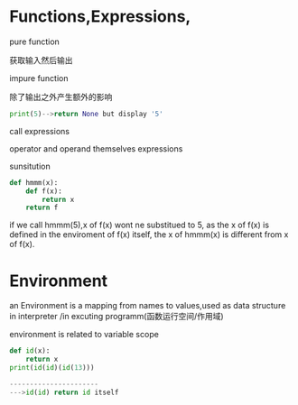 # Functions,Expressions,

pure function

获取输入然后输出

impure function

除了输出之外产生额外的影响

```python
print(5)-->return None but display '5'
```



call expressions

operator and operand themselves expressions

sunsitution

```python
def hmmm(x):
    def f(x):
        return x
    return f
```

if we call hmmm(5),x of f(x) wont ne substitued to 5, as the x of f(x) is defined in the enviroment of f(x) itself, the x of hmmm(x) is different from x of f(x).

# Environment

an Environment is a mapping from names to values,used as data structure in interpreter /in excuting programm(函数运行空间/作用域)

environment is related to variable scope

```python
def id(x):
    return x
print(id(id)(id(13)))

----------------------
--->id(id) return id itself
```

